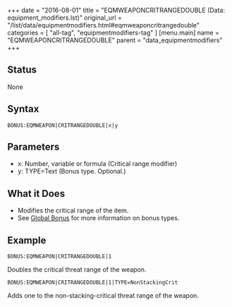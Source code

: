 +++
date = "2016-08-01"
title = "EQMWEAPONCRITRANGEDOUBLE (Data: equipment_modifiers.lst)"
original_url = "/list/data/equipmentmodifiers.html#eqmweaponcritrangedouble"
categories = [ "all-tag", "equipmentmodifiers-tag" ]
[menu.main]
    name = "EQMWEAPONCRITRANGEDOUBLE"
    parent = "data_equipmentmodifiers"
+++

## Status

None

## Syntax

`BONUS:EQMWEAPON|CRITRANGEDOUBLE|x|y`

## Parameters

-   x: Number, variable or formula (Critical
    range modifier)
-   y: TYPE=Text (Bonus type. Optional.)



What it Does
------------

-   Modifies the critical range of the item.
-   See [Global Bonus](/list/global/bonus.html) for more information on
    bonus types.

Example
-------

`BONUS:EQMWEAPON|CRITRANGEDOUBLE|1`

Doubles the critical threat range of the weapon.

`BONUS:EQMWEAPON|CRITRANGEDOUBLE|1|TYPE=NonStackingCrit`

Adds one to the non-stacking-critical threat range of the weapon.

